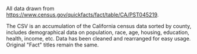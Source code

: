 All data drawn from https://www.census.gov/quickfacts/fact/table/CA/PST045219.

The CSV is an accumulation of the California census data sorted by county, includes demographical data on population, race, age, housing, education, health, income, etc. Data has been cleaned and rearranged for easy usage. Original "Fact" titles remain the same.
